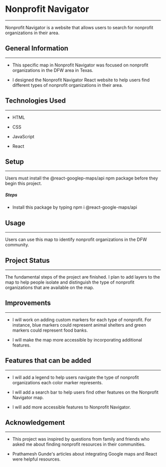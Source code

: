 <h1>Nonprofit Navigator</h1>
<hr><p>Nonprofit Navigator is a website that allows users to search for nonprofit organizations in their area.</p><h2>General Information</h2>
<hr><ul>
<li>This specific map in Nonprofit Navigator was focused on nonprofit organizations in the DFW area in Texas.</li>
</ul><ul>
<li>I designed the Nonprofit Navigator React website to help users find different types of nonprofit organizations in their area.</li>
</ul><h2>Technologies Used</h2>
<hr><ul>
<li>HTML</li>
</ul><ul>
<li>CSS</li>
</ul><ul>
<li>JavaScript</li>
</ul><ul>
<li>React</li>
</ul><h2>Setup</h2>
<hr><p>Users must install the  @react-googlep-maps/api npm package before they begin this project.</p><h5>Steps</h5><ul>
<li>Install this package by typing npm i @react-google-maps/api</li>
</ul><h2>Usage</h2>
<hr><p>Users can use this map to identify nonprofit organizations in the DFW community.</p><h2>Project Status</h2>
<hr><p>The fundamental steps of the project are finished. I plan to add layers to the map to help people isolate and distinguish the type of nonprofit organizations that are available on the map.</p><h2>Improvements</h2>
<hr><ul>
<li>I will work on adding custom markers for each type of nonprofit. For instance, blue markers could represent animal shelters and green markers could represent food banks.</li>
</ul><ul>
<li>I will make the map more accessible by incorporating additional features.</li>
</ul><h2>Features that can be added</h2>
<hr><ul>
<li>I will add a legend to help users navigate the type of nonprofit organizations each color marker represents.</li>
</ul><ul>
<li>I will add a search bar to help users find other features on the Nonprofit Navigator map.</li>
</ul><ul>
<li>I will add more accessible features to Nonprofit Navigator.</li>
</ul><h2>Acknowledgement</h2>
<hr><ul>
<li>This project was inspired by questions from family and friends who asked me about finding nonprofit resources in their communities.</li>
</ul><ul>
<li>Prathamesh Gunde's articles about integrating Google maps and React were helpful resources.</li>
</ul>
